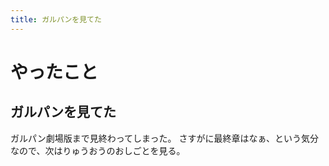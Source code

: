 ```yaml
---
title: ガルパンを見てた
---
```


# やったこと

## ガルパンを見てた

ガルパン劇場版まで見終わってしまった。
さすがに最終章はなぁ、という気分なので、次はりゅうおうのおしごとを見る。

